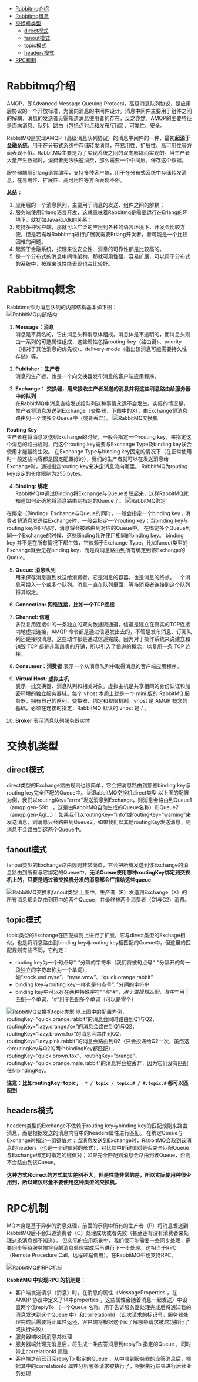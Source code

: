 <!-- TOC -->

- [Rabbitmq介绍](#rabbitmq介绍)
- [Rabbitmq概念](#rabbitmq概念)
- [交换机类型](#交换机类型)
  - [direct模式](#direct模式)
  - [fanout模式](#fanout模式)
  - [topic模式](#topic模式)
  - [headers模式](#headers模式)
- [RPC机制](#rpc机制)

<!-- /TOC -->

# Rabbitmq介绍
AMQP，即Advanced Message Queuing Protocol，高级消息队列协议，是应用层协议的一个开放标准，为面向消息的中间件设计。消息中间件主要用于组件之间的解耦，消息的发送者无需知道消息使用者的存在，反之亦然。AMQP的主要特征是面向消息、队列、路由（包括点对点和发布/订阅）、可靠性、安全。

RabbitMQ是实现AMQP（高级消息队列协议）的消息中间件的一种，最初**起源于金融系统**，用于在分布式系统中存储转发消息，在易用性、扩展性、高可用性等方面表现不俗。RabbitMQ主要是为了实现系统之间的双向解耦而实现的。当生产者大量产生数据时，消费者无法快速消费，那么需要一个中间层。保存这个数据。

服务器端用Erlang语言编写，支持多种客户端，用于在分布式系统中存储转发消息，在易用性、扩展性、高可用性等方面表现不俗。

**总结：**  
1. 应用层的一个消息队列，主要用于消息的发送、组件之间的解耦；
2. 服务端使用Erlang语言开发，这就意味着Rabbitmq是需要运行在Erlang的环境下，就犹如Java和Jdk的关系；
3. 支持多种客户端，那就可以广泛的应用到各种的语言环境下，开发会比较方便。但是若需堆Rabbitmq进行扩展就需要Erlang开发者，者可能是一个比较困难的问题。
4. 起源于金融系统，按理来说安全性、消息的可靠性都是比较高的。
5. 是一个分布式的消息中间件架构，那就可用性强、容易扩展，可以用于分布式的系统中，按理来说性能表现也会比较好。

# Rabbitmq概念
Rabbitmq作为消息队列的内部结构基本如下图：   
![RabbitMQ内部结构](/ASSET/Rabbitmq内部结构.png)

1. **Message：消息**      
消息是不具名的，它由消息头和消息体组成。消息体是不透明的，而消息头则由一系列的可选属性组成，这些属性包括routing-key（路由键）、priority（相对于其他消息的优先权）、delivery-mode（指出该消息可能需要持久性存储）等。

2. **Publisher：生产者**    
消息的生产者，也是一个向交换器发布消息的客户端应用程序。

3. **Exchange： 交换器，用来接收生产者发送的消息并将这些消息路由给服务器中的队列**  
在RabbitMQ中消息直接发送给队列这种事情永远不会发生。实际的情况是，生产者将消息发送到Exchange（交换器，下图中的X），由Exchange将消息路由到一个或多个Queue中（或者丢弃）。
![RabbitMQ交换机](/ASSET/RabbitMQ交换机.png)

**Routing Key**    
生产者在将消息发送给Exchange的时候，一般会指定一个routing key，来指定这个消息的路由规则，而这个routing key需要与Exchange Type及binding key联合使用才能最终生效。 在Exchange Type与binding key固定的情况下（在正常使用时一般这些内容都是固定配置好的），我们的生产者就可以在发送消息给Exchange时，通过指定routing key来决定消息流向哪里。 RabbitMQ为routing key设定的长度限制为255 bytes。

4. **Binding: 绑定**      
RabbitMQ中通过Binding将Exchange与Queue关联起来，这样RabbitMQ就知道如何正确地将消息路由到指定的Queue了。
![RabbitMQ绑定](/ASSET/RabbitMQ绑定.png)

在绑定（Binding）Exchange与Queue的同时，一般会指定一个binding key；消费者将消息发送给Exchange时，一般会指定一个routing key；当binding key与routing key相匹配时，消息将会被路由到对应的Queue中。 在绑定多个Queue到同一个Exchange的时候，这些Binding允许使用相同的binding key。 binding key 并不是在所有情况下都生效，它依赖于Exchange Type，比如fanout类型的Exchange就会无视binding key，而是将消息路由到所有绑定到该Exchange的Queue。

5. **Queue: 消息队列**     
用来保存消息直到发送给消费者。它是消息的容器，也是消息的终点。一个消息可投入一个或多个队列。消息一直在队列里面，等待消费者连接到这个队列将其取走。

6. **Connection: 网络连接，比如一个TCP连接**    

7. **Channel: 信道**    
多路复用连接中的一条独立的双向数据流通道。信道是建立在真实的TCP连接内地虚拟连接，AMQP 命令都是通过信道发出去的，不管是发布消息、订阅队列还是接收消息，这些动作都是通过信道完成。因为对于操作系统来说建立和销毁 TCP 都是非常昂贵的开销，所以引入了信道的概念，以复用一条 TCP 连接。

8. **Consumer：消费者** 表示一个从消息队列中取得消息的客户端应用程序。 

9. **Virtual Host: 虚拟主机**  
表示一批交换器、消息队列和相关对象。虚拟主机是共享相同的身份认证和加密环境的独立服务器域。每个 vhost 本质上就是一个 mini 版的 RabbitMQ 服务器，拥有自己的队列、交换器、绑定和权限机制。vhost 是 AMQP 概念的基础，必须在连接时指定，RabbitMQ 默认的 vhost 是 / 。

10. **Broker**   表示消息队列服务器实体 

# 交换机类型
## direct模式
direct类型的Exchange路由规则也很简单，它会把消息路由到那些binding key与routing key完全匹配的Queue中。
![RabbitMQ交换机direct类型](/ASSET/RabbitMQ交换机direct类型.png)
以上图的配置为例，我们以routingKey=”error”发送消息到Exchange，则消息会路由到Queue1（amqp.gen-S9b…，这是由RabbitMQ自动生成的Queue名称）和Queue2（amqp.gen-Agl…）；如果我们以routingKey=”info”或routingKey=”warning”来发送消息，则消息只会路由到Queue2。如果我们以其他routingKey发送消息，则消息不会路由到这两个Queue中。

## fanout模式
fanout类型的Exchange路由规则非常简单，它会把所有发送到该Exchange的消息路由到所有与它绑定的Queue中。**无论Queue使用哪种routingKey绑定到交换机上的，只要是通过该交换机分发的消息都会广播给这些queue**

![RabbitMQ交换机fanout类型](/ASSET/RabbitMQ交换机fanout类型.png)
上图中，生产者（P）发送到Exchange（X）的所有消息都会路由到图中的两个Queue，并最终被两个消费者（C1与C2）消费。

## topic模式
topic类型的Exchange在匹配规则上进行了扩展，它与direct类型的Exchage相似，也是将消息路由到binding key与routing key相匹配的Queue中，但这里的匹配规则有些不同，它约定：

- routing key为一个句点号“. ”分隔的字符串（我们将被句点号“. ”分隔开的每一段独立的字符串称为一个单词），如“stock.usd.nyse”、“nyse.vmw”、“quick.orange.rabbit”
- binding key与routing key一样也是句点号“. ”分隔的字符串
- binding key中可以存在两种特殊字符“*”与“#”，用于做模糊匹配，其中“*”用于匹配一个单词，“#”用于匹配多个单词（可以是零个）

![RabbitMQ交换机topic类型](/ASSET/RabbitMQ交换机topic类型.png)
以上图中的配置为例，routingKey=”quick.orange.rabbit”的消息会同时路由到Q1与Q2，routingKey=”lazy.orange.fox”的消息会路由到Q1与Q2，routingKey=”lazy.brown.fox”的消息会路由到Q2，routingKey=”lazy.pink.rabbit”的消息会路由到Q2（只会投递给Q2一次，虽然这个routingKey与Q2的两个bindingKey都匹配）；routingKey=”quick.brown.fox”、routingKey=”orange”、routingKey=”quick.orange.male.rabbit”的消息将会被丢弃，因为它们没有匹配任何bindingKey。

**注意：比如routingKey=topic， ` * / topic / topic.# / #.topic.#` 都可以匹配到**

## headers模式
headers类型的Exchange不依赖于routing key与binding key的匹配规则来路由消息，而是根据发送的消息内容中的headers属性进行匹配。 在绑定Queue与Exchange时指定一组键值对；当消息发送到Exchange时，RabbitMQ会取到该消息的headers（也是一个键值对的形式），对比其中的键值对是否完全匹配Queue与Exchange绑定时指定的键值对；如果完全匹配则消息会路由到该Queue，否则不会路由到该Queue。

**这种方式和direct的方式其实差别不大，但是性能非常的差，所以实际使用种很少用到，所以建议尽量不要使用这种类型的交换机。**

# RPC机制
MQ本身是基于异步的消息处理，前面的示例中所有的生产者（P）将消息发送到RabbitMQ后不会知道消费者（C）处理成功或者失败（甚至连有没有消费者来处理这条消息都不知道）。 但实际的应用场景中，我们很可能需要一些同步处理，需要同步等待服务端将我的消息处理完成后再进行下一步处理。这相当于RPC（Remote Procedure Call，远程过程调用）。在RabbitMQ中也支持RPC。

![RabbitMQ的RPC机制](/ASSET/RabbitMQ的RPC机制.png)

**RabbitMQ 中实现RPC 的机制是：**

- 客户端发送请求（消息）时，在消息的属性（MessageProperties ，在AMQP 协议中定义了14中properties ，这些属性会随着消息一起发送）中设置两个值replyTo （一个Queue 名称，用于告诉服务器处理完成后将通知我的消息发送到这个Queue 中）和correlationId （此次请求的标识号，服务器处理完成后需要将此属性返还，客户端将根据这个id了解哪条请求被成功执行了或执行失败）
- 服务器端收到消息并处理
- 服务器端处理完消息后，将生成一条应答消息到replyTo 指定的Queue ，同时带上correlationId 属性
- 客户端之前已订阅replyTo 指定的Queue ，从中收到服务器的应答消息后，根据其中的correlationId 属性分析哪条请求被执行了，根据执行结果进行后续业务处理

